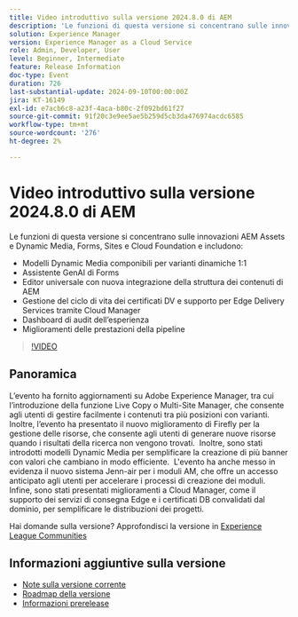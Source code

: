 ```yaml
---
title: Video introduttivo sulla versione 2024.8.0 di AEM
description: 'Le funzioni di questa versione si concentrano sulle innovazioni di AEM Assets e Dynamic Media, Forms, Sites e Cloud Foundation e includono: - Modelli Dynamic Media Composable per varianti dinamiche 1:1 Forms GenAI Assistant Universal Editor con nuova integrazione della struttura dei contenuti AEM​ Gestione del ciclo di vita dei certificati DV e supporto per Edge Delivery Services tramite Cloud Manager Experience Audit Dashboard Miglioramenti delle prestazioni della pipeline'
solution: Experience Manager
version: Experience Manager as a Cloud Service
role: Admin, Developer, User
level: Beginner, Intermediate
feature: Release Information
doc-type: Event
duration: 726
last-substantial-update: 2024-09-10T00:00:00Z
jira: KT-16149
exl-id: e7acb6c8-a23f-4aca-b80c-2f092bd61f27
source-git-commit: 91f20c3e9ee5ae5b259d5cb3da476974acdc6585
workflow-type: tm+mt
source-wordcount: '276'
ht-degree: 2%

---
```


# Video introduttivo sulla versione 2024.8.0 di AEM

Le funzioni di questa versione si concentrano sulle innovazioni AEM Assets e Dynamic Media, Forms, Sites e Cloud Foundation e includono:

* Modelli Dynamic Media componibili per varianti dinamiche 1:1
* Assistente GenAI di Forms
* Editor universale con nuova integrazione della struttura dei contenuti di AEM&#x200B;
* Gestione del ciclo di vita dei certificati DV e supporto per Edge Delivery Services tramite Cloud Manager
* Dashboard di audit dell’esperienza
* Miglioramenti delle prestazioni della pipeline

>[!VIDEO](https://video.tv.adobe.com/v/3433381/?learn=on)

## Panoramica

L’evento ha fornito aggiornamenti su Adobe Experience Manager, tra cui l’introduzione della funzione Live Copy o Multi-Site Manager, che consente agli utenti di gestire facilmente i contenuti tra più posizioni con varianti. &#x200B; Inoltre, l’evento ha presentato il nuovo miglioramento di Firefly per la gestione delle risorse, che consente agli utenti di generare nuove risorse quando i risultati della ricerca non vengono trovati. &#x200B; Inoltre, sono stati introdotti modelli Dynamic Media per semplificare la creazione di più banner con valori che cambiano in modo efficiente. &#x200B; L&#39;evento ha anche messo in evidenza il nuovo sistema Jenn-air per i moduli AM, che offre un accesso anticipato agli utenti per accelerare i processi di creazione dei moduli. &#x200B; Infine, sono stati presentati miglioramenti a Cloud Manager, come il supporto dei servizi di consegna Edge e i certificati DB convalidati dal dominio, per semplificare le distribuzioni dei progetti. &#x200B;

Hai domande sulla versione?  Approfondisci la versione in [Experience League Communities](https://adobe.ly/4egoWgm)

## Informazioni aggiuntive sulla versione

* [Note sulla versione corrente](https://experienceleague.adobe.com/docs/experience-manager-cloud-service/content/release-notes/home.html?lang=it)
* [Roadmap della versione](https://experienceleague.adobe.com/docs/experience-manager-release-information/aem-release-updates/update-releases-roadmap.html?lang=it)
* [Informazioni prerelease](https://experienceleague.adobe.com/docs/experience-manager-cloud-service/content/release-notes/prerelease.html)
